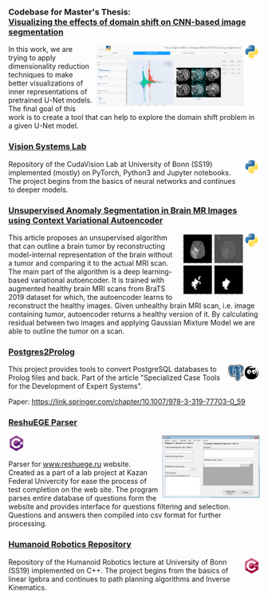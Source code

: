 ### Codebase for Master's Thesis:<br>[Visualizing the effects of domain shift on CNN-based image segmentation](https://github.com/Olbert/Thesis)
<span style="float: right;"><img src="assets/img/icons/python.svg" height="32"></span>

[<img src="https://raw.githubusercontent.com/Olbert/Thesis/main/images/page1_3_activ.png" height="125" align="right" style="margin-left: 7px;">](https://github.com/Olbert/Thesis)
In this work, we are trying to apply dimensionality reduction techniques to make better visualizations of inner representations of pretrained U-Net models. The final goal of this work is to create a tool that can help to explore the domain shift problem in a given U-Net model.


<!-- ### <span>Codebase for Bachelor's Thesis:<br>[Dynamics simulation](https://github.com/wi1k1n/simulation-dynamic-systems)</span><span style="float: right;"><img src="assets/img/icons/csharp.svg" height="32"><img src="assets/img/icons/dot-net.svg" height="32"><img src="assets/img/icons/cplusplus.svg" height="32"></span>

[<img src="assets/img/SFNWOsc.gif" height="125" align="right" style="margin-left: 7px;">](https://github.com/wi1k1n/simulation-dynamic-systems)
Repo with my final project of Bachelor's Degree. It contains C# and C++ solutions for calculating, analyzing and visualizing scale-free networks with dynamics on them. The Kuramoto oscillators are used as dynamic model in network nodes.
 -->

### [Vision Systems Lab](https://github.com/Olbert/Vision-Systems-Lab)
<span style="float: right"><img src="assets/img/icons/python.svg" height="32"></span>

Repository of the CudaVision Lab at University of Bonn (SS19) implemented (mostly) on PyTorch, Python3 and Jupyter notebooks. The project begins from the basics of neural networks and continues to deeper models.


### [Unsupervised Anomaly Segmentation in Brain MR Images using Context Variational Autoencoder](https://github.com/Olbert/VDA_Pytorch)
<span style="float: right;"><img src="assets/img/icons/python.svg" height="32"></span>

<img src="https://raw.githubusercontent.com/Olbert/VDA_Pytorch/master/results.png" height="125" align="right" style="margin-left: 7px;">

This article proposes an unsupervised algorithm that can outline a brain tumor by reconstructing model-internal representation of the brain without a tumor and comparing it to the actual MRI scan. The main part of the algorithm is a deep learning-based variational autoencoder. It is trained with augmented healthy brain MRI scans from BraTS 2019 dataset for which, the autoencoder learns to reconstruct the healthy images. Given unhealthy brain MRI scan, i.e. image containing tumor, autoencoder returns a healthy version of it. By calculating residual between two images and applying Gaussian Mixture Model we are able to outline the tumor on a scan.


### [Postgres2Prolog](https://github.com/Olbert/Postgres2Prolog)
<span style="float: right"><img src="assets/img/icons/postgres.svg" height="32"><img src="assets/img/icons/prolog.svg" height="32"></span>

This project provides tools to convert PostgreSQL databases to Prolog files and back. 
Part of the article "Specialized Case Tools for the Development of Expert Systems".

Paper: https://link.springer.com/chapter/10.1007/978-3-319-77703-0_59


### [ReshuEGE Parser](https://github.com/Olbert/ResuEgeParser)<span style="float: right;">
 <img src="assets/img/icons/csharp.svg" height="32"></span>
<img src="https://raw.githubusercontent.com/Olbert/ResuEgeParser/master/parser.png" height="125" align="right" style="margin-left: 7px;">

Parser for www.reshuege.ru website.
Created as a part of a lab project at Kazan Federal Univercity for ease the process of test completion on the web site. 
The program parses entire database of questions form the website and provides interface for questions filtering and selection.
Questions and answers then compiled into csv format for further processing.


### [Humanoid Robotics Repository](https://github.com/Olbert/Humanoid-Robotics-Course)
<span style="float: right;"><img src="assets/img/icons/cplusplus.svg" height="32"></span>

Repository of the Humanoid Robotics lecture at University of Bonn (SS19) implemented on C++. The project begins from the basics of linear lgebra and continues to path planning algorithms and Inverse Kinematics.
